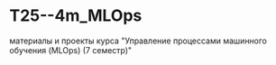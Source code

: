 # T25--4m_MLOps
материалы и проекты курса "Управление процессами машинного обучения (MLOps) (7 семестр)"
